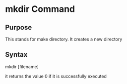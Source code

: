 # mkdir Command

## Purpose
This stands for make directory. It creates a new directory 

## Syntax
mkdir [filename]

it returns the value 0 if it is successfully executed